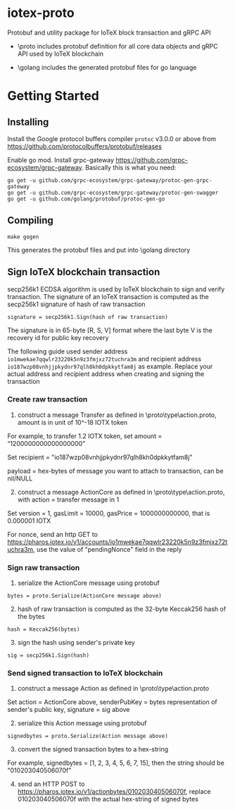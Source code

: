 # iotex-proto
Protobuf and utility package for IoTeX block transaction and gRPC API

- \proto includes protobuf definition for all core data objects and gRPC API used by IoTeX blockchain

- \golang includes the generated protobuf files for go language

# Getting Started
## Installing
Install the Google protocol buffers compiler `protoc` v3.0.0 or above from https://github.com/protocolbuffers/protobuf/releases

Enable go mod. Install grpc-gateway https://github.com/grpc-ecosystem/grpc-gateway. Basically this is what you need:

```
go get -u github.com/grpc-ecosystem/grpc-gateway/protoc-gen-grpc-gateway
go get -u github.com/grpc-ecosystem/grpc-gateway/protoc-gen-swagger
go get -u github.com/golang/protobuf/protoc-gen-go
```

## Compiling
```
make gogen
```
This generates the protobuf files and put into \golang directory

## Sign IoTeX blockchain transaction
secp256k1 ECDSA algorithm is used by IoTeX blockchain to sign and verify transaction. The signature of an IoTeX transaction is computed as the secp256k1 signature of hash of raw transaction
```
signature = secp256k1.Sign(hash of raw transaction)
```
The signature is in 65-byte [R, S, V] format where the last byte V is the recovery id for public key recovery

The following guide used sender address `io1mwekae7qqwlr23220k5n9z3fmjxz72tuchra3m` and recipient address `io187wzp08vnhjjpkydnr97qlh8kh0dpkkytfam8j` as example. Replace your actual address and recipient address when creating and signing the transaction

### Create raw transaction
1. construct a message Transfer as defined in \proto\type\action.proto, amount is in unit of 10^-18 IOTX token

For example, to transfer 1.2 IOTX token, set amount = “1200000000000000000”

Set recipient = "io187wzp08vnhjjpkydnr97qlh8kh0dpkkytfam8j"

payload = hex-bytes of message you want to attach to transaction, can be nil/NULL

2. construct a message ActionCore as defined in \proto\type\action.proto, with action = transfer message in 1

Set version = 1, gasLimit = 10000, gasPrice = 1000000000000, that is 0.000001 IOTX

For nonce, send an http GET to https://pharos.iotex.io/v1/accounts/io1mwekae7qqwlr23220k5n9z3fmjxz72tuchra3m, use the value of "pendingNonce" field in the reply

### Sign raw transaction
1. serialize the ActionCore message using protobuf
```
bytes = proto.Serialize(ActionCore message above)
```
2. hash of raw transaction is computed as the 32-byte Keccak256 hash of the bytes
```
hash = Keccak256(bytes)
```
3. sign the hash using sender's private key
```
sig = secp256k1.Sign(hash)
```

### Send signed transaction to IoTeX blockchain
1. construct a message Action as defined in \proto\type\action.proto

Set action = ActionCore above, senderPubKey = bytes representation of sender's public key, signature = sig above

2. serialize this Action message using protobuf
```
signedbytes = proto.Serialize(Action message above)
```
3. convert the signed transaction bytes to a hex-string

For example, signedbytes = [1, 2, 3, 4, 5, 6, 7, 15], then the string should be "010203040506070f"

4. send an HTTP POST to https://pharos.iotex.io/v1/actionbytes/010203040506070f, replace 010203040506070f with the actual hex-string of signed bytes